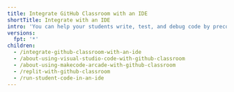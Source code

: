 ```yaml
---
title: Integrate GitHub Classroom with an IDE
shortTitle: Integrate with an IDE
intro: 'You can help your students write, test, and debug code by preconfiguring a development environment for assignment repositories on {% data variables.product.prodname_classroom %}.'
versions:
  fpt: '*'
children:
  - /integrate-github-classroom-with-an-ide
  - /about-using-visual-studio-code-with-github-classroom
  - /about-using-makecode-arcade-with-github-classroom
  - /replit-with-github-classroom
  - /run-student-code-in-an-ide
---
```


